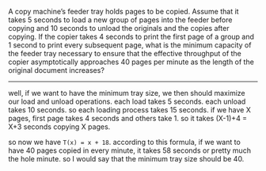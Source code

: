 A copy machine’s feeder tray holds pages to be copied. Assume that it
takes 5 seconds to load a new group of pages into the feeder before
copying and 10 seconds to unload the originals and the copies after
copying. If the copier takes 4 seconds to print the first page of a group
and 1 second to print every subsequent page, what is the minimum
capacity of the feeder tray necessary to ensure that the effective
throughput of the copier asymptotically approaches 40 pages per minute
as the length of the original document increases?

---

well, if we want to have the minimum tray size, we then should maximize our load and unload operations.
each load takes 5 seconds. each unload takes 10 seconds. so each loading process takes 15 seconds.
if we have X pages, first page takes 4 seconds and others take 1. so it takes (X-1)+4 = X+3 seconds copying X pages.

so now we have ```T(x) = x + 18```.
according to this formula, if we want to have 40 pages copied in every minute, it takes 58 seconds or pretty much the hole minute.
so I would say that the minimum tray size should be 40.